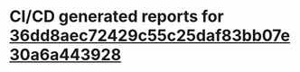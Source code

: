 # CI/CD generated reports for [36dd8aec72429c55c25daf83bb07e30a6a443928](https://github.com/hydephp/develop/commit/36dd8aec72429c55c25daf83bb07e30a6a443928)
